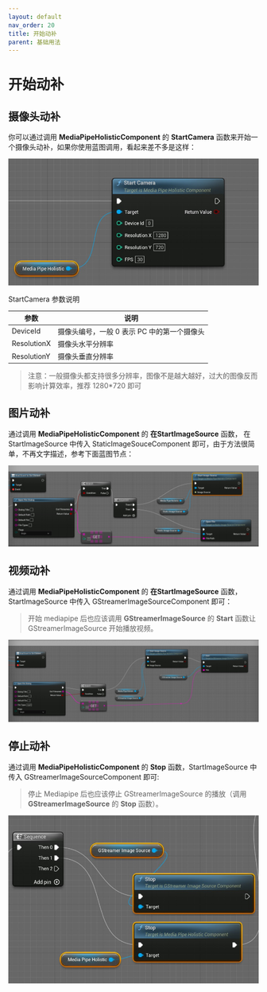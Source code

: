 ```yaml
---
layout: default
nav_order: 20
title: 开始动补
parent: 基础用法
---
```

# 开始动补

## 摄像头动补

你可以通过调用 **MediaPipeHolisticComponent** 的 **StartCamera** 函数来开始一个摄像头动补，如果你使用蓝图调用，看起来差不多是这样：

[![MediaPipe 运行时 Actor](./images/start_camera.jpg "Shiprock")](images/start_camera.jpg)   

StartCamera 参数说明

|参数|说明|
|-------------|----------------|
|DeviceId|摄像头编号，一般 0 表示 PC 中的第一个摄像头|
|ResolutionX |摄像头水平分辨率|
|ResolutionY |摄像头垂直分辨率|

> 注意：一般摄像头都支持很多分辨率，图像不是越大越好，过大的图像反而影响计算效率，推荐 1280*720 即可


## 图片动补

通过调用 **MediaPipeHolisticComponent** 的 **在StartImageSource** 函数， 在StartImageSource 中传入 StaticImageSouceComponent 即可，由于方法很简单，不再文字描述，参考下面蓝图节点：


[![图片动补](./images/start_static_image.jpg "Shiprock")](images/start_static_image.jpg)   


## 视频动补

通过调用 **MediaPipeHolisticComponent** 的 **在StartImageSource** 函数，StartImageSource 中传入 GStreamerImageSourceComponent 即可：   

> 开始 mediapipe 后也应该调用 **GStreamerImageSource** 的 **Start** 函数让 GStreamerImageSource 开始播放视频。

[![图片动补](./images/start_vedio.jpg "Shiprock")](images/start_vedio.jpg)   


## 停止动补

通过调用 **MediaPipeHolisticComponent** 的 **Stop** 函数，StartImageSource 中传入 GStreamerImageSourceComponent 即可:   
> 停止 Mediapipe 后也应该停止 GStreamerImageSource 的播放（调用 **GStreamerImageSource** 的 **Stop** 函数）。


[![停止动补](./images/stop_mediapipe.jpg "Shiprock")](images/stop_mediapipe.jpg)   